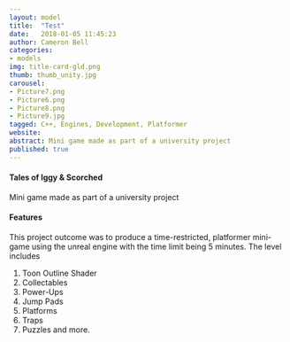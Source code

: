 ```yaml
---
layout: model
title:  "Test"
date:   2018-01-05 11:45:23
author: Cameron Bell
categories:
- models
img: title-card-gld.png
thumb: thumb_unity.jpg
carousel:
- Picture7.png
- Picture6.png
- Picture8.png
- Picture9.jpg
tagged: C++, Engines, Development, Platformer
website:
abstract: Mini game made as part of a university project
published: true
---
```

#### Tales of Iggy & Scorched
Mini game made as part of a university project 
#### Features
This project outcome was to produce a time-restricted, platformer mini-game using the unreal engine with the time limit being 5 minutes. The level includes
1. Toon Outline Shader
2. Collectables
3. Power-Ups
4. Jump Pads
5. Platforms
6. Traps
7. Puzzles 
and more.
